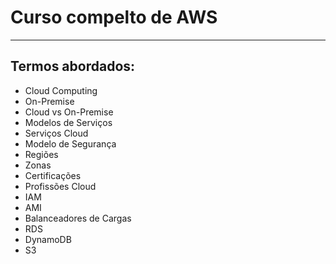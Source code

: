 # Curso compelto de AWS
***
## Termos abordados:  
* Cloud Computing
* On-Premise
* Cloud vs On-Premise
* Modelos de Serviços
* Serviços Cloud
* Modelo de Segurança
* Regiões
* Zonas 
* Certificações
* Profissões Cloud
* IAM
* AMI
* Balanceadores de Cargas
* RDS
* DynamoDB
* S3





